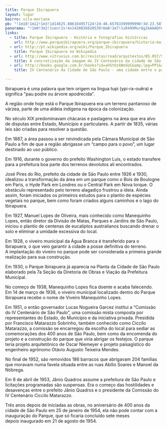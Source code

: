 ```yaml
---
title: Parque Ibirapuera
layout: lugar
bairro: vila-mariana
pb: "!1m18!1m12!1m3!1d14625.886164957124!2d-46.65763399999996!3d-23.587416000000008!2m3!1f0!2f0!3f0!3m2!1i1024!2i768!4f13.1!3m3!1m2!1s0x94ce59f1069d11d1%3A0xcb936109af9ce541!2sIbirapuera+Park!5e0!3m2!1sen!2sbr!4v1427341386106"
panorama: "!1m0!3m2!1sen!2s!4v1428836620539!6m8!1m7!1sR49XMurQg2kAAAQYn8lKWg!2m2!1d-23.586272!2d-46.655585!3f18.622810298858838!4f-7.945617275002036!5f0.4000000000000002"
links: 
  - title: Parque Ibirapuera - História e fotografias históricas
    url: http://www.parqueibirapuera.org/parque-ibirapuera/historia-mais-completa/    	
  - url: http://pt.wikipedia.org/wiki/Parque_Ibirapuera
    title: Parque Ibirapuera no Wikipedia
  - url: http://www.vitruvius.com.br/revistas/read/arquitextos/05.057/507
    title: A concretização da imagem do IV Centenário da cidade de São Paulo - o Parque do Ibirapuera
  - url: http://books.google.com.br/books?id=aVGtOzkWeSUC&amp;lpg=PP1&amp;pg=PA78#v=twopage&amp;q&amp;f=false
    title: IV Centenário da Cidade de São Paulo - uma cidade entre o passado e o futuro

---
```

Ibirapuera é uma palavra que tem origem na língua tupi (ypi-ra-ouêra) e significa "pau podre ou árvore apodrecida".

A região onde hoje está o Parque Ibirapuera era um terreno pantanoso de várzea, parte de uma aldeia indígena na época da colonização.

No século XIX predominavam chácaras e pastagens na área que era alvo de disputas entre Estado, Município e particulares. A partir de <time datetime="1835">1835</time>, várias leis são criadas para resolver a questão.

Em <time datetime="1887">1887</time>, a área passou a ser reivindicada pela Câmara Municipal de São Paulo a fim de que a região abrigasse um “campo para o povo”, um lugar destinado ao uso público.

Em <time datetime="1916">1916</time>, durante o governo do prefeito Washington Luis, o estado transfere para a prefeitura boa parte dos terrenos devolutos ali encontrados.

José Pires do Rio, prefeito da cidade de São Paulo entre <time datetime="1926">1926</time> e <time datetime="1930">1930</time>, idealizou a transformação da área em um parque como o Bois de Boulogne em Paris, o Hyde Park em Londres ou o Central Park em Nova Iorque. O obstáculo representado pelo terreno alagadiço frustrou a ideia. Ainda assim, foram iniciados os primeiros estudos para o plantio de espécies vegetais no parque, bem como foram criados alguns caminhos e o lago do Ibirapuera.

Em <time datetime="1927">1927</time>, Manuel Lopes de Oliveira, mais conhecido como Manequinho Lopes, então diretor da Divisão de Matas, Parques e Jardins de São Paulo, iniciou o plantio de centenas de eucaliptos australianos buscando drenar o solo e eliminar a umidade excessiva do local.

Em <time datetime="1928">1928</time>, o viveiro municipal da Água Branca é transferido para o Ibirapuera, o que veio garantir à cidade a posse definitiva do terreno. A implantação do viveiro no parque pode ser considerada a primeira grande realização para sua construção.

Em <time datetime="1930">1930</time>, o Parque Ibirapuera já aparecia na Planta da Cidade de São Paulo elaborado pela 7a Seção da Diretoria de Obras e Viação da Prefeitura Municipal.

No começo de <time datetime="1938">1938</time>, Manequinho Lopes fica doente e acaba falecendo. Em <time datetime="1938-03-14">14 de março de 1938</time>, o viveiro municipal localizado dentro do Parque Ibirapuera recebe o nome de Viveiro Manequinho Lopes.

Em <time datetime="1951">1951</time>, o então governador Lucas Nogueira Garcez institui a “Comissão do IV Centenário de São Paulo”, uma comissão mista composta por representantes do Estado, do Município e da iniciativa privada. Presidida por Francisco Matarazzo Sobrinho, também conhecido como Ciccilo Matarazzo, a comissão se encarregou da escolha do local para sediar as comemorações dos 400 anos de São Paulo, bem como da encomenda do projeto e a construção do parque que viria abrigar os festejos. O parque teria projeto arquitetônico de Oscar Niemeyer e projeto paisagístico do engenheiro agrônomo Otávio Augusto Teixeira Mendes.

No final de <time datetime="1952">1952</time>, são removidos 186 barracos que abrigavam 204 famílias que moravam numa favela situada entre as ruas Abílio Soares e Manoel da Nóbrega.

Em <time datetime="1953-04-08">8 de abril de 1953</time>, Jânio Quadros assume a prefeitura de São Paulo e licitações programadas são suspensas. Era o começo das hostilidades e desavenças entre o prefeito Jânio Quadros e o presidente da Comissão do IV Centenário Ciccilo Matarazzo.

Três anos depois de iniciadas as obras, no aniversário de 400 anos da cidade de São Paulo em <time datetime="1954-01-25">25 de janeiro de 1954</time>, ela não pode contar com a inauguração do Parque, que só ficaria concluído sete meses depois inaugurado em <time datetime="1954-08-21">21 de agosto de 1954</time>.